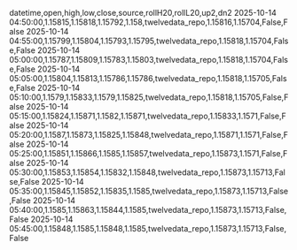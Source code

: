 datetime,open,high,low,close,source,rollH20,rollL20,up2,dn2
2025-10-14 04:50:00,1.15815,1.15818,1.15792,1.158,twelvedata_repo,1.15816,1.15704,False,False
2025-10-14 04:55:00,1.15799,1.15804,1.15793,1.15795,twelvedata_repo,1.15818,1.15704,False,False
2025-10-14 05:00:00,1.15787,1.15809,1.15783,1.15803,twelvedata_repo,1.15818,1.15704,False,False
2025-10-14 05:05:00,1.15804,1.15813,1.15786,1.15786,twelvedata_repo,1.15818,1.15705,False,False
2025-10-14 05:10:00,1.1579,1.15833,1.1579,1.15825,twelvedata_repo,1.15818,1.15705,False,False
2025-10-14 05:15:00,1.15824,1.15871,1.1582,1.15871,twelvedata_repo,1.15833,1.1571,False,False
2025-10-14 05:20:00,1.1587,1.15873,1.15825,1.15848,twelvedata_repo,1.15871,1.1571,False,False
2025-10-14 05:25:00,1.15851,1.15866,1.1585,1.15857,twelvedata_repo,1.15873,1.1571,False,False
2025-10-14 05:30:00,1.15853,1.15854,1.15832,1.15848,twelvedata_repo,1.15873,1.15713,False,False
2025-10-14 05:35:00,1.15845,1.15852,1.15835,1.1585,twelvedata_repo,1.15873,1.15713,False,False
2025-10-14 05:40:00,1.1585,1.15863,1.15844,1.1585,twelvedata_repo,1.15873,1.15713,False,False
2025-10-14 05:45:00,1.15848,1.1585,1.15848,1.1585,twelvedata_repo,1.15873,1.15713,False,False
